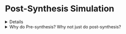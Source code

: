 # Post-Synthesis Simulation

<details>
<summarry> Introduction </summarry>
* Post-synthesis simulation is essential for validating the functionality, performance, and reliability of the designs before they are fabricated.
* Purpose of Post-synthesis simulation
  ---- Verification
  ---- Timing Analysis
  ---- Power Analysis
  ---- Functional Validation
* Stages of Post-Synthesis Simulation
  ---- Gate-Level Simulation
  ---- Static Timing Analysis (STA)
  ---- Dynamic Simulation
  ---- Power Simulation
 
</details>


<details>
<summary>Why do Pre-synthesis? Why not just do post-synthesis?</summary>

* Pre-synthesis simulation done according to the logic designed -----> It only checks the functionality
* Post-synthesis simulation/ `'Gate Level Simulation'` is done after synthesis considering each and every gate delays into account. Reports the violations both in functionality and timing.
* This also shows the mismatches that are due to wrong usage of operators and inference of latches.
  ---- For example: Using `'X'` (Simulator terms/ synthesizer terms) - `"Unknown"/"Don't care"` 

</details>

